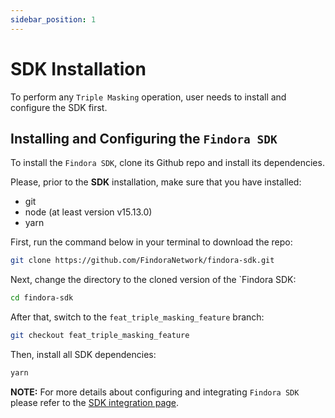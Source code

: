 ```yaml
---
sidebar_position: 1
---
```


# SDK Installation

To perform any `Triple Masking` operation, user needs to install and configure the SDK first.

## **Installing and Configuring the `Findora SDK`**

To install the `Findora SDK`, clone its Github repo and install its dependencies.

Please, prior to the **SDK** installation, make sure that you have installed:

- git
- node (at least version v15.13.0)
- yarn

First, run the command below in your terminal to download the repo:

```bash
git clone https://github.com/FindoraNetwork/findora-sdk.git
```

Next, change the directory to the cloned version of the `Findora SDK:

```bash
cd findora-sdk
```

After that, switch to the `feat_triple_masking_feature` branch:

```bash
git checkout feat_triple_masking_feature
```

Then, install all SDK dependencies:

```bash
yarn
```

**NOTE:** For more details about configuring and integrating `Findora SDK` please refer to the [SDK integration page](../utxo/sdk_integration).

